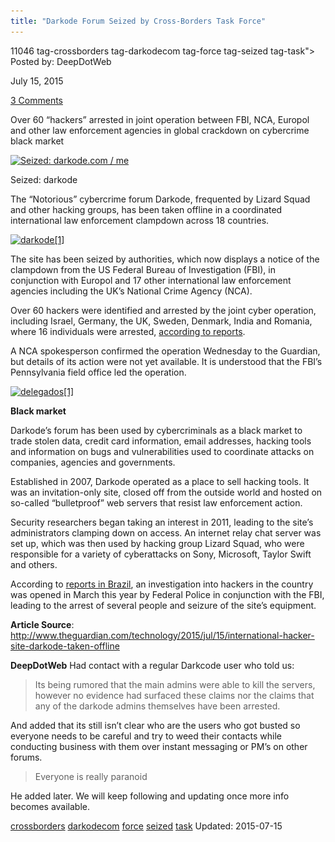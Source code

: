 ```yaml
---
title: "Darkode Forum Seized by Cross-Borders Task Force"
---
```


11046  tag-crossborders tag-darkodecom tag-force tag-seized tag-task">
Posted by: DeepDotWeb 

<span>July 15, 2015</span>


<span><a href="/2015/07/15/darkode-com-seized-by-cross-borders-task-force/#comments">3 Comments</a></span>
</p>

    
<p>Over 60 &#8220;hackers&#8221; arrested in joint operation between FBI, NCA, Europol and other law enforcement agencies in global crackdown on cybercrime black market</p>
<div id="attachment_11047" style="width: 810px" class="wp-caption aligncenter"><a href="/imgs/2015/07/banner1.jpg"><img class="size-full wp-image-11047" src="/imgs/2015/07/banner1.jpg" alt="Seized: darkode.com / me " width="800" height="600" srcset="/imgs/2015/07/banner1.jpg 800w, /imgs/2015/07/banner1-300x225.jpg 300w" sizes="(max-width: 800px) 100vw, 800px" /></a><p class="wp-caption-text">Seized: darkode</p></div>
<p>The &#8220;Notorious&#8221; cybercrime forum Darkode, frequented by Lizard Squad and other hacking groups, has been taken offline in a coordinated international law enforcement clampdown across 18 countries.</p>
<p><a href="/imgs/2015/07/darkode1.png"><img class="aligncenter size-full wp-image-11048" src="/imgs/2015/07/darkode1.png" alt="darkode[1]" width="620" height="400" srcset="/imgs/2015/07/darkode1.png 620w, /imgs/2015/07/darkode1-300x194.png 300w" sizes="(max-width: 620px) 100vw, 620px" /></a></p>
<p>The site has been seized by authorities, which now displays a notice of the clampdown from the US Federal Bureau of Investigation (FBI), in conjunction with Europol and 17 other international law enforcement agencies including the UK’s National Crime Agency (NCA).</p>
<p>Over 60 hackers were identified and arrested by the joint cyber operation, including Israel, Germany, the UK, Sweden, Denmark, India and Romania, where 16 individuals were arrested, <a class=" u-underline" href="http://www.acritica.net/noticias/pf-deflagra-operacao-internacional-para-prender-hackers-brasileiros/151990/" data-link-name="in body link" data-component="in-body-link">according to reports</a>.</p>
<p>A NCA spokesperson confirmed the operation Wednesday to the Guardian, but details of its action were not yet available. It is understood that the FBI’s Pennsylvania field office led the operation.</p>
<p><a href="/imgs/2015/07/delegados1.png"><img class="aligncenter size-full wp-image-11049" src="/imgs/2015/07/delegados1.png" alt="delegados[1]" width="620" height="400" srcset="/imgs/2015/07/delegados1.png 620w, /imgs/2015/07/delegados1-300x194.png 300w" sizes="(max-width: 620px) 100vw, 620px" /></a></p>
<p><strong>Black market</strong></p>
<p>Darkode’s forum has been used by cybercriminals as a black market to trade stolen data, credit card information, email addresses, hacking tools and information on bugs and vulnerabilities used to coordinate attacks on companies, agencies and governments.</p>
<p>Established in 2007, Darkode operated as a place to sell hacking tools. It was an invitation-only site, closed off from the outside world and hosted on so-called “bulletproof” web servers that resist law enforcement action.</p>
<p>Security researchers began taking an interest in 2011, leading to the site’s administrators clamping down on access. An internet relay chat server was set up, which was then used by hacking group Lizard Squad, who were responsible for a variety of cyberattacks on Sony, Microsoft, Taylor Swift and others.</p>
<p>According to <a class=" u-underline" href="http://www.otempo.com.br/cidades/pf-deflagra-a-opera%C3%A7%C3%A3o-darkode-e-prende-os-maiores-hackers-brasileiros-1.1069629" data-link-name="in body link" data-component="in-body-link">reports in Brazil</a>, an investigation into hackers in the country was opened in March this year by Federal Police in conjunction with the FBI, leading to the arrest of several people and seizure of the site’s equipment.</p>
<p><strong>Article Source</strong>: <a href="http://www.theguardian.com/technology/2015/jul/15/international-hacker-site-darkode-taken-offline">http://www.theguardian.com/technology/2015/jul/15/international-hacker-site-darkode-taken-offline</a></p>
<p><strong>DeepDotWeb</strong> Had contact with a regular Darkcode user who told us:</p>
<blockquote><p>Its being rumored that the main admins were able to kill the servers, however no evidence had surfaced these claims nor the claims that any of the darkode admins themselves have been arrested.</p></blockquote>
<p>And added that its still isn&#8217;t clear who are the users who got busted so everyone needs to be careful and try to weed their contacts while conducting business with them over instant messaging or PM&#8217;s on other forums.</p>
<blockquote><p>Everyone is really paranoid</p></blockquote>
<p>He added later. We will keep following and updating once more info becomes available.</p>
</div>
<a href="/tag/crossborders/" rel="tag">crossborders</a> <a href="/tag/darkodecom/" rel="tag">darkodecom</a> <a href="/tag/force/" rel="tag">force</a> <a href="/tag/seized/" rel="tag">seized</a> <a href="/tag/task/" rel="tag">task</a></span> 
Updated: 2015-07-15

    
